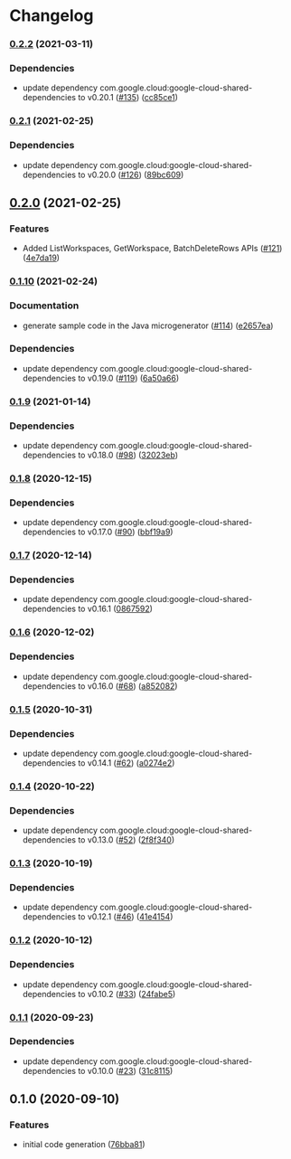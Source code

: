 # Changelog

### [0.2.2](https://www.github.com/googleapis/java-area120-tables/compare/v0.2.1...v0.2.2) (2021-03-11)


### Dependencies

* update dependency com.google.cloud:google-cloud-shared-dependencies to v0.20.1 ([#135](https://www.github.com/googleapis/java-area120-tables/issues/135)) ([cc85ce1](https://www.github.com/googleapis/java-area120-tables/commit/cc85ce1d9d550be924ca482ae647e40d8afa8c55))

### [0.2.1](https://www.github.com/googleapis/java-area120-tables/compare/v0.2.0...v0.2.1) (2021-02-25)


### Dependencies

* update dependency com.google.cloud:google-cloud-shared-dependencies to v0.20.0 ([#126](https://www.github.com/googleapis/java-area120-tables/issues/126)) ([89bc609](https://www.github.com/googleapis/java-area120-tables/commit/89bc6096d092e44181b7b90606b6673664a8da1b))

## [0.2.0](https://www.github.com/googleapis/java-area120-tables/compare/v0.1.10...v0.2.0) (2021-02-25)


### Features

* Added ListWorkspaces, GetWorkspace, BatchDeleteRows APIs ([#121](https://www.github.com/googleapis/java-area120-tables/issues/121)) ([4e7da19](https://www.github.com/googleapis/java-area120-tables/commit/4e7da1964b8656a787fb8d1d6d358c2a20c7cc9a))

### [0.1.10](https://www.github.com/googleapis/java-area120-tables/compare/v0.1.9...v0.1.10) (2021-02-24)


### Documentation

* generate sample code in the Java microgenerator ([#114](https://www.github.com/googleapis/java-area120-tables/issues/114)) ([e2657ea](https://www.github.com/googleapis/java-area120-tables/commit/e2657eac38719c7ca6c6b604756d93cf35aef056))


### Dependencies

* update dependency com.google.cloud:google-cloud-shared-dependencies to v0.19.0 ([#119](https://www.github.com/googleapis/java-area120-tables/issues/119)) ([6a50a66](https://www.github.com/googleapis/java-area120-tables/commit/6a50a66a086a4207933c0c9d7c77c0ebe94d6ee7))

### [0.1.9](https://www.github.com/googleapis/java-area120-tables/compare/v0.1.8...v0.1.9) (2021-01-14)


### Dependencies

* update dependency com.google.cloud:google-cloud-shared-dependencies to v0.18.0 ([#98](https://www.github.com/googleapis/java-area120-tables/issues/98)) ([32023eb](https://www.github.com/googleapis/java-area120-tables/commit/32023ebe9ef89cada3469bd62094e178a77a28a5))

### [0.1.8](https://www.github.com/googleapis/java-area120-tables/compare/v0.1.7...v0.1.8) (2020-12-15)


### Dependencies

* update dependency com.google.cloud:google-cloud-shared-dependencies to v0.17.0 ([#90](https://www.github.com/googleapis/java-area120-tables/issues/90)) ([bbf19a9](https://www.github.com/googleapis/java-area120-tables/commit/bbf19a910e9676708882aefb3bc4c1b9fd3abb45))

### [0.1.7](https://www.github.com/googleapis/java-area120-tables/compare/v0.1.6...v0.1.7) (2020-12-14)


### Dependencies

* update dependency com.google.cloud:google-cloud-shared-dependencies to v0.16.1 ([0867592](https://www.github.com/googleapis/java-area120-tables/commit/08675923c629575a498cfbdfe44a612d0ed2d3f6))

### [0.1.6](https://www.github.com/googleapis/java-area120-tables/compare/v0.1.5...v0.1.6) (2020-12-02)


### Dependencies

* update dependency com.google.cloud:google-cloud-shared-dependencies to v0.16.0 ([#68](https://www.github.com/googleapis/java-area120-tables/issues/68)) ([a852082](https://www.github.com/googleapis/java-area120-tables/commit/a852082d761935b30617fd08f67b5886e90486aa))

### [0.1.5](https://www.github.com/googleapis/java-area120-tables/compare/v0.1.4...v0.1.5) (2020-10-31)


### Dependencies

* update dependency com.google.cloud:google-cloud-shared-dependencies to v0.14.1 ([#62](https://www.github.com/googleapis/java-area120-tables/issues/62)) ([a0274e2](https://www.github.com/googleapis/java-area120-tables/commit/a0274e2743e0de19ad93a8b96b4825c8512fd9cf))

### [0.1.4](https://www.github.com/googleapis/java-area120-tables/compare/v0.1.3...v0.1.4) (2020-10-22)


### Dependencies

* update dependency com.google.cloud:google-cloud-shared-dependencies to v0.13.0 ([#52](https://www.github.com/googleapis/java-area120-tables/issues/52)) ([2f8f340](https://www.github.com/googleapis/java-area120-tables/commit/2f8f3405c459a286f8a3b1cab484ad1efb1dac85))

### [0.1.3](https://www.github.com/googleapis/java-area120-tables/compare/v0.1.2...v0.1.3) (2020-10-19)


### Dependencies

* update dependency com.google.cloud:google-cloud-shared-dependencies to v0.12.1 ([#46](https://www.github.com/googleapis/java-area120-tables/issues/46)) ([41e4154](https://www.github.com/googleapis/java-area120-tables/commit/41e4154c219dc4ab340748d564349ebc2eb851ec))

### [0.1.2](https://www.github.com/googleapis/java-area120-tables/compare/v0.1.1...v0.1.2) (2020-10-12)


### Dependencies

* update dependency com.google.cloud:google-cloud-shared-dependencies to v0.10.2 ([#33](https://www.github.com/googleapis/java-area120-tables/issues/33)) ([24fabe5](https://www.github.com/googleapis/java-area120-tables/commit/24fabe5402b3d08d72093fb51ef937d40c77eb95))

### [0.1.1](https://www.github.com/googleapis/java-area120-tables/compare/v0.1.0...v0.1.1) (2020-09-23)


### Dependencies

* update dependency com.google.cloud:google-cloud-shared-dependencies to v0.10.0 ([#23](https://www.github.com/googleapis/java-area120-tables/issues/23)) ([31c8115](https://www.github.com/googleapis/java-area120-tables/commit/31c811566f1876647244c9b8e3be2c4ba4dc50f2))

## 0.1.0 (2020-09-10)


### Features

* initial code generation ([76bba81](https://www.github.com/googleapis/java-area120-tables/commit/76bba8130a090faf3b49b60fce263a399367e6a7))
